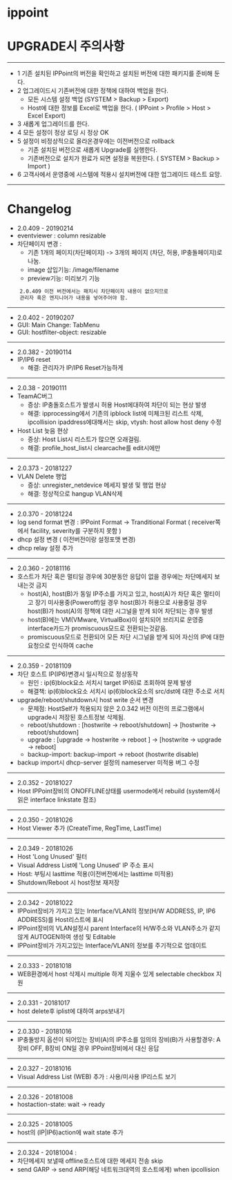 # ippoint
# UPGRADE시 주의사항
-----
* 1 기존 설치된 IPPoint의 버전을 확인하고 설치된 버전에 대한 패키지를 준비해 둔다.
* 2 업그레이드시 기존버전에 대한 정책에 대하여 백업을 한다. 
    * 모든 시스템 설정 백업 (SYSTEM >  Backup > Export) 
    * Host에 대한 정보를 Excel로 백업을 한다. ( IPPoint > Profile > Host > Excel Export)
* 3 새롭게 업그레이드를 한다. 
* 4 모든 설정이 정상 로딩 시 정상 OK
* 5 설정이 비정상적으로 올라온경우에는 이전버전으로 rollback
    * 기존 설치된 버전으로 새롭게 Upgrade를 실행한다. 
    * 기존버전으로 설치가 완료가 되면 설정을 복원한다. ( SYSTEM > Backup > Import )
* 6 고객사에서 운영중에 시스템에 적용시 설치버전에 대한 업그레이드 테스트 요망.
-----
# Changelog
* 2.0.409 - 20190214
* eventviewer : column resizable
* 차단페이지 변경 : 
    * 기존 1개의 페이지(차단페이지) -> 3개의 페이지 (차단, 허용, IP충돌페이지)로 나눔.
    * image 삽입기능: /image/filename
    * preview기능: 미리보기 기능
```diff
    2.0.409 이전 버전에서는 패치시 차단페이지 내용이 없으지므로
    관리자 혹은 엔지니어가 내용을 넣어주어야 함.
```
-----
* 2.0.402 - 20190207
* GUI: Main Change: TabMenu
* GUI: hostfilter-object: resizable
-----
* 2.0.382 - 20190114
* IP/IP6 reset
    * 해결: 관리자가 IP/IP6 Reset가능하게
-----
* 2.0.38 - 20190111
* TeamAC버그 
    * 증상: IP충돌호스트가 발생시 허용 Host에대하여 차단이 되는 현상 발생
    * 해결: ipprocessing에서 기존의 ipblock list에 미체크된 리스트 삭제, ipcollision ipaddress에대해서는 skip, vtysh: host allow host deny 수정
* Host List 늦음 현상
    * 증상: Host List시 리스트가 많으면 오래걸림.
    * 해결: profile_host_list시 clearcache를 edit시에만
-----
* 2.0.373 - 20181227
* VLAN Delete 행업
    * 증상: unregister_netdevice 메세지 발생 및 행업 현상 
    * 해결: 정상적으로 hangup VLAN삭제 
-----
* 2.0.370 - 20181224
* log send format 변경 : IPPoint Format -> Tranditional Format ( receiver쪽에서 facility, severity를 구분하지 못함 )
* dhcp 설정 변경 ( 이전버전이랑 설정포맷 변경) 
* dhcp relay 설정 추가 
-----
* 2.0.360 - 20181116
* 호스트가 차단 혹은 멀티일 경우에 30분동안 응답이 없을 경우에는 차단메세지 보내는것 금지 
    * host(A), host(B)가 동일 IP주소를 가지고 있고, host(A)가 차단 혹은 멀티이고 장기 미사용중(Poweroff)일 경우 host(B)가 허용으로 사용중일 경우 host(B)가 host(A)의 정책에 대한 시그널을 받게 되어 차단되는 경우 발생
    * host(B)에는 VM(VMware, VirtualBox)이 설치되어 브리지로 운영중 interface카드가 promiscuous모드로 전환되는것같음. 
    * promiscuous모드로 전환되어 모든 차단 시그널을 받게 되어 자신의 IP에 대한 요청으로 인식하여 cache 
-----
* 2.0.359 - 20181109
* 차단 호스트 IP(IP6)변경시 일시적으로 정상동작
    * 원인 : ip(6)block요소 서치시 target IP(6)로 조회하여 문제 발생 
    * 해결책: ip(6)block요소 서치시 ip(6)block요소의 src/dst에 대한 주소로 서치
* upgrade/reboot/shutdown시 host write 순서 변경
    * 문제점: HostSelf가 적용되지 않은 2.0.342 버전 이전의 프로그램에서 upgrade시 저장된 호스트정보 삭제됨.
    * reboot/shutdown : [hostwrite -> reboot/shutdown] -> [hostwrite -> reboot/shutdown]
    * upgrade : [upgrade -> hostwrite -> reboot ] -> [hostwrite -> upgrade -> reboot]
    * backup-import: backup-import -> reboot (hostwrite disable)
* backup import시 dhcp-server 설정의 nameserver 미적용 버그 수정
-----
* 2.0.352 - 20181027
 * Host IPPoint장비의 ONOFFLINE상태를 usermode에서 rebuild 
   (system에서 읽은 interface linkstate 참조)
-----
* 2.0.350 - 20181026
 * Host Viewer 추가 (CreateTime, RegTime, LastTime)
-----
* 2.0.349 - 20181026
 * Host 'Long Unused' 필터 
 * Visual Address List에 'Long Unused' IP 주소 표시
 * Host: 부팅시 lasttime 적용(이전버전에서는 lasttime 미적용)
 * Shutdown/Reboot 시 host정보 재저장
-----
* 2.0.342 - 20181022
 * IPPoint장비가 가지고 있는 Interface/VLAN의 정보(H/W ADDRESS, IP, IP6 ADDRESS)를 Host리스트에 표시
 * IPPoint장비의 VLAN설정시 parent Interface의 H/W주소와 VLAN주소가 같지 않게 AUTOGEN하여 생성 및 Editable
 * IPPoint장비가 가지고있는 Interface/VLAN의 정보를 주기적으로 업데이트
-----
* 2.0.333 - 20181018
 * WEB환경에서 host 삭제시 multiple 하게 지울수 있게 selectable checkbox 지원
-----
* 2.0.331 - 20181017
 * host delete후 iplist에 대하여 arps보내기
-----
* 2.0.330 - 20181016
 * IP충돌방지 옵션이 되어있는 장비(A)의 IP주소를 임의의 장비(B)가 사용할경우: A장비 OFF, B장비 ON일 경우 IPPoint장비에서 대신 응답
-----
* 2.0.327 - 20181016
 * Visual Address List (WEB) 추가 : 사용/미사용 IP리스트 보기 
-----
* 2.0.326 - 20181008
 * hostaction-state: wait -> ready
-----
* 2.0.325 - 20181005
 * host의 (IP|IP6)action에 wait state 추가
-----
* 2.0.324 - 20181004 : 
 * 차단메세지 보낼때 offline호스트에 대한 메세지 전송 skip
 * send GARP -> send ARP(해당 네트워크대역의 호스트에게) when ipcollision


